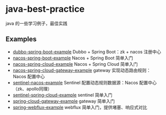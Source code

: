 # java-best-practice

java 的一些学习例子，最佳实践

## Examples
- [dubbo-spring-boot-example](dubbo-spring-boot-example/README.md) Dubbo + Spring Boot：zk + nacos 注册中心
- [nacos-spring-boot-example](nacos-spring-boot-example/README.md) Nacos + Spring Boot 简单入门
- [nacos-spring-cloud-example](nacos-spring-cloud-example/README.md) Nacos + Spring Cloud 简单入门
- [nacos-spring-cloud-gateway-example](nacos-spring-cloud-gateway-example/README.md) gateway 实现动态路由规则：Nacos 配置中心
- [sentinel-nacos-example](sentinel-nacos-example/README.md) Sentinel 配置动态规则数据源：Nacos 配置中心（zk、apollo同理）
- [sentinel-spring-cloud-example](sentinel-spring-cloud-example/README.md) sentinel 简单入门
- [spring-cloud-gateway-example](spring-cloud-gateway-example/README.md) gateway 简单入门
- [spring-webflux-example](spring-webflux-example/README.md) webflux 简单入门，提供堵塞、响应式对比